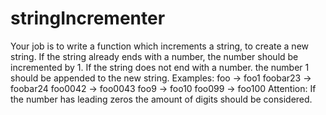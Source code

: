# stringIncrementer
Your job is to write a function which increments a string, to create a new string.  If the string already ends with a number, the number should be incremented by 1. If the string does not end with a number. the number 1 should be appended to the new string. Examples:  foo -> foo1  foobar23 -> foobar24  foo0042 -> foo0043  foo9 -> foo10  foo099 -> foo100  Attention: If the number has leading zeros the amount of digits should be considered.
